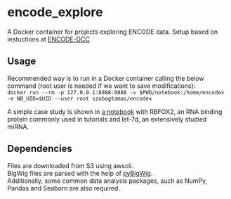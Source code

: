 # encode_explore

A Docker container for projects exploring ENCODE data. Setup based on instuctions at [ENCODE-DCC](https://github.com/ENCODE-DCC/encode-data-usage-examples/blob/master/mount_s3_bucket_and_run_jupyter_on_ec2.ipynb)

## Usage

Recommended way is to run in a Docker container calling the below command (root user is needed if we want to save modifications):  
`docker run --rm -p 127.0.0.1:8888:8888 -v $PWD/notebook:/home/encodex -e NB_UID=$UID --user root szabogtamas/encodex`  

A simple case study is shown in [a notebook](notebook/encodex_example.ipynb) with RBFOX2, an RNA binding protein commonly used in tutorials and let-7d, an extensively studied miRNA.

## Dependencies

Files are downloaded from S3 using awscli.  
BigWig files are parsed with the help of [pyBigWig](https://github.com/deeptools/pyBigWig).  
Additionally, some common data analysis packages, such as NumPy, Pandas and Seaborn are also required.